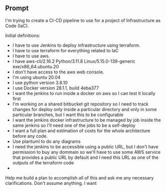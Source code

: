 ## Prompt

I'm trying to create a CI-CD pipeline to use for a project of Infrastructure as Code (IaC).

Initial definitions:
- I have to use Jenkins to deploy infrastructure using terraform.
- I have to use terraform for everything related to IaC
- I have to use aws.
- I have aws-cli/2.16.2 Python/3.11.8 Linux/5.15.0-139-generic exe/x86_64.ubuntu.20
- I don't have access to the aws web console.
- I'm using ubuntu 20.04
- I use python version 3.8.10
- I use Docker version 28.1.1, build 4eba377
- I want the jenkins to run inside a docker on aws so I can test it locally first
- I'm working on a shared bitbucket git repository so I need to track changes for deploy only inside a particular directory and only in some particular branches, but I want this to be configurable
- I want the jenkins docker infrastructure to be managed by job inside the same jenkins so I'll need one of the jobs to be a self-deploy
- I want a full plan and estimation of costs for the whole architecture before any code.
- Use plantuml to do any diagrams
- I need the jenkins to be accessible using a public URL, but I don't have permission to buy any dommain  so we'll have to use some AWS service that provides a public URL by default and I need this URL as one of the outputs of the terraform code
- 


Help me build a plan to accomplish all of this and ask me any necessary clarifications. Don't assume anything. I want 

